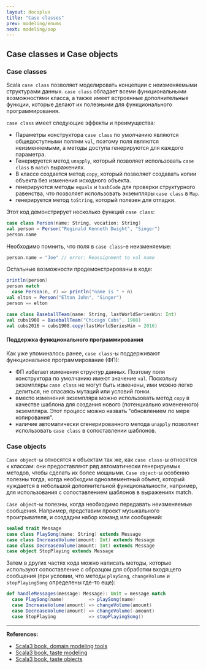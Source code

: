 ```yaml
---
layout: docsplus
title: "Case classes"
prev: modeling/enums
next: modeling/oop
---
```


## Case classes и Case objects

### Case classes

Scala `case class` позволяет моделировать концепции с неизменяемыми структурами данных.
`case class` обладает всеми функциональными возможностями класса,
а также имеет встроенные дополнительные функции, которые делают их полезными для функционального программирования.

`case class` имеет следующие эффекты и преимущества:
- Параметры конструктора `case class` по умолчанию являются общедоступными полями `val`, 
поэтому поля являются неизменяемыми, а методы доступа генерируются для каждого параметра.
- Генерируется метод `unapply`, который позволяет использовать `case class` в `match` выражениях.
- В классе создается метод `copy`, который позволяет создавать копии объекта без изменения исходного объекта.
- генерируются методы `equals` и `hashCode` для проверки структурного равенства, что позволяет использовать экземпляры `case class` в `Map`.
- генерируется метод `toString`, который полезен для отладки.

Этот код демонстрирует несколько функций `case class`:

```scala mdoc:reset
case class Person(name: String, vocation: String)
val person = Person("Reginald Kenneth Dwight", "Singer")
person.name
```

Необходимо помнить, что поля в `case class`-е неизменяемые:

```scala
person.name = "Joe" // error: Reassignment to val name
```

Остальные возможности продемонстрированы в коде:

```scala mdoc
println(person)
person match
  case Person(n, r) => println("name is " + n)
val elton = Person("Elton John", "Singer")
person == elton

case class BaseballTeam(name: String, lastWorldSeriesWin: Int)
val cubs1908 = BaseballTeam("Chicago Cubs", 1908)
val cubs2016 = cubs1908.copy(lastWorldSeriesWin = 2016)
```

#### Поддержка функционального программирования

Как уже упоминалось ранее, `case class`-ы поддерживают функциональное программирование (ФП):
- ФП избегает изменения структур данных. Поэтому поля конструктора по умолчанию имеют значение `val`. 
Поскольку экземпляры `case class` не могут быть изменены, ими можно легко делиться, не опасаясь мутаций или условий гонки.
- вместо изменения экземпляра можно использовать метод `copy` в качестве шаблона для создания нового 
(потенциально измененного) экземпляра. Этот процесс можно назвать "обновлением по мере копирования".
- наличие автоматически сгенерированного метода `unapply` позволяет использовать `case class` в сопоставлении шаблонов.


### Case objects

`Case object`-ы относятся к объектам так же, как `case class`-ы относятся к классам: 
они предоставляют ряд автоматически генерируемых методов, чтобы сделать их более мощными.
`Case object`-ы особенно полезны тогда, когда необходим одноэлементный объект, 
который нуждается в небольшой дополнительной функциональности, 
например, для использования с сопоставлением шаблонов в выражениях match.

`Case object`-ы полезны, когда необходимо передавать неизменяемые сообщения. 
Например, представим проект музыкального проигрывателя, и создадим набор команд или сообщений:

```scala
sealed trait Message
case class PlaySong(name: String) extends Message
case class IncreaseVolume(amount: Int) extends Message
case class DecreaseVolume(amount: Int) extends Message
case object StopPlaying extends Message
```

Затем в других частях кода можно написать методы, которые используют сопоставление с образцом 
для обработки входящего сообщения 
(при условии, что методы `playSong`, `changeVolume` и `stopPlayingSong` определены где-то еще):

```scala
def handleMessages(message: Message): Unit = message match
  case PlaySong(name)         => playSong(name)
  case IncreaseVolume(amount) => changeVolume(amount)
  case DecreaseVolume(amount) => changeVolume(-amount)
  case StopPlaying            => stopPlayingSong()
```


---

**References:**
- [Scala3 book, domain modeling tools](https://docs.scala-lang.org/scala3/book/domain-modeling-tools.html)
- [Scala3 book, taste modeling](https://docs.scala-lang.org/scala3/book/taste-modeling.html)
- [Scala3 book, taste objects](https://docs.scala-lang.org/scala3/book/taste-objects.html)
